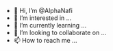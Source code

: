 - 👋 Hi, I’m @AlphaNafi
- 👀 I’m interested in ...
- 🌱 I’m currently learning ...
- 💞️ I’m looking to collaborate on ...
- 📫 How to reach me ...

<!---
AlphaNafi/AlphaNafi is a ✨ special ✨ repository because its `README.md` (this file) appears on your GitHub profile.
You can click the Preview link to take a look at your changes.
--->
